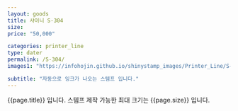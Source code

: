 ```yaml
---
layout: goods
title: 샤이니 S-304
size: 
price: "50,000"

categories: printer_line
type: dater
permalink: /S-304/
images1: "https://infohojin.github.io/shinystamp_images/Printer_Line/S-304/S-304_1.jpg"

subtitle: "자동으로 잉크가 나오는 스템프 입니다."
---
```


{{page.title}} 입니다. 스템프 제작 가능한 최대 크기는 {{page.size}} 입니다.